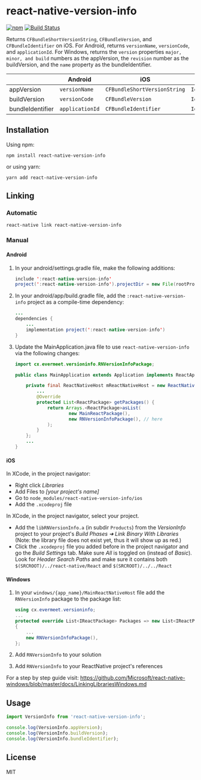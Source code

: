 # react-native-version-info

[![npm](https://img.shields.io/npm/v/react-native-version-info.svg?style=flat&colorB=CB3837)](https://www.npmjs.com/package/react-native-version-info)
[![Build Status](https://travis-ci.org/tessus/react-native-version-info.svg?branch=master)](https://travis-ci.org/tessus/react-native-version-info)

<!--
![Downloads per month](https://img.shields.io/npm/dm/react-native-version-info.svg?colorB=blue)
![Downloads total](https://img.shields.io/npm/dt/react-native-version-info.svg?colorB=blue)
-->

Returns `CFBundleShortVersionString`, `CFBundleVersion`, and `CFBundleIdentifier` on iOS. For Android, returns `versionName`, `versionCode`, and `applicationId`. For Windows, returns the `version` properties `major, minor, and build` numbers as the appVersion, the `revision` number as the buildVersion, and the `name` property as the bundleIdentifier.

|                  | Android         | iOS                          | Windows              | Example            |
| ---------------- | --------------- | ---------------------------- | -------------------- | ------------------ |
| appVersion       | `versionName`   | `CFBundleShortVersionString` | `Identity[version]`  | `1.0.2`            |
| buildVersion     | `versionCode`   | `CFBundleVersion`            | `Identity[revision]` | `42`               |
| bundleIdentifier | `applicationId` | `CFBundleIdentifier`         | `Identity[name]`     | `com.foo.bar.MyApp`|

## Installation

Using npm:

```shell
npm install react-native-version-info
```

or using yarn:

```shell
yarn add react-native-version-info
```

## Linking

### Automatic

```shell
react-native link react-native-version-info
```

### Manual

#### Android

1. In your android/settings.gradle file, make the following additions:

	```java
	include ':react-native-version-info'
	project(':react-native-version-info').projectDir = new File(rootProject.projectDir, '../node_modules/react-native-version-info/android')
	```

2. In your android/app/build.gradle file, add the `:react-native-version-info` project as a compile-time dependency:

	```java
	...
	dependencies {
	    ...
	    implementation project(':react-native-version-info')
	}
	```

3. Update the MainApplication.java file to use `react-native-version-info` via the following changes:

	```java
	import cx.evermeet.versioninfo.RNVersionInfoPackage;

	public class MainApplication extends Application implements ReactApplication {

	    private final ReactNativeHost mReactNativeHost = new ReactNativeHost(this) {
	        ...
	        @Override
	        protected List<ReactPackage> getPackages() {
	            return Arrays.<ReactPackage>asList(
	                    new MainReactPackage(),
	                    new RNVersionInfoPackage(), // here
	            );
	        }
	    };
	    ...
	}
	```

#### iOS

In XCode, in the project navigator:

- Right click _Libraries_
- Add Files to _[your project's name]_
- Go to `node_modules/react-native-version-info/ios`
- Add the `.xcodeproj` file

In XCode, in the project navigator, select your project.

- Add the `libRNVersionInfo.a` (in subdir `Products`) from the _VersionInfo_ project to your project's _Build Phases ➜ Link Binary With Libraries_ (Note: the library file does not exist yet, thus it will show up as red.)
- Click the `.xcodeproj` file you added before in the project navigator and go the _Build Settings_ tab. Make sure _All_ is toggled on (instead of _Basic_). Look for _Header Search Paths_ and make sure it contains both `$(SRCROOT)/../react-native/React` and `$(SRCROOT)/../../React`

#### Windows

1. In your `windows/{app_name}/MainReactNativeHost` file add the `RNVersionInfo` package to the package list:

	```c#
	using cx.evermeet.versioninfo;
	...
	protected override List<IReactPackage> Packages => new List<IReactPackage>
	{
	    ...
	    new RNVersionInfoPackage(),
	};
	```

2. Add `RNVersionInfo` to your solution

3. Add `RNVersionInfo` to your ReactNative project's references

For a step by step guide visit:
https://github.com/Microsoft/react-native-windows/blob/master/docs/LinkingLibrariesWindows.md

## Usage

```javascript
import VersionInfo from 'react-native-version-info';

console.log(VersionInfo.appVersion);
console.log(VersionInfo.buildVersion);
console.log(VersionInfo.bundleIdentifier);
```

## License

MIT
